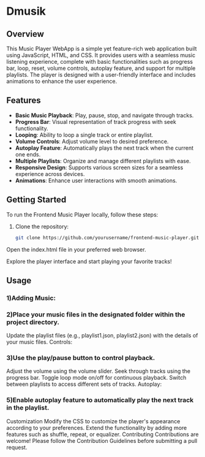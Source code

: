 # Dmusik

## Overview

This Music Player WebApp is a simple yet feature-rich web application built using JavaScript, HTML, and CSS. It provides users with a seamless music listening experience, complete with basic functionalities such as progress bar, loop, reset, volume controls, autoplay feature, and support for multiple playlists. The player is designed with a user-friendly interface and includes animations to enhance the user experience.

## Features

- **Basic Music Playback**: Play, pause, stop, and navigate through tracks.
- **Progress Bar**: Visual representation of track progress with seek functionality.
- **Looping**: Ability to loop a single track or entire playlist.
- **Volume Controls**: Adjust volume level to desired preference.
- **Autoplay Feature**: Automatically plays the next track when the current one ends.
- **Multiple Playlists**: Organize and manage different playlists with ease.
- **Responsive Design**: Supports various screen sizes for a seamless experience across devices.
- **Animations**: Enhance user interactions with smooth animations.

## Getting Started

To run the Frontend Music Player locally, follow these steps:

1. Clone the repository:

   ```bash
   git clone https://github.com/yourusername/frontend-music-player.git


 Open the index.html file in your preferred web browser.

Explore the player interface and start playing your favorite tracks!

## Usage
### 1)Adding Music:

### 2)Place your music files in the designated folder within the project directory.
Update the playlist files (e.g., playlist1.json, playlist2.json) with the details of your music files.
Controls:

### 3)Use the play/pause button to control playback.
Adjust the volume using the volume slider.
Seek through tracks using the progress bar.
Toggle loop mode on/off for continuous playback.
Switch between playlists to access different sets of tracks.
Autoplay:

### 5)Enable autoplay feature to automatically play the next track in the playlist.
Customization
Modify the CSS to customize the player's appearance according to your preferences.
Extend the functionality by adding more features such as shuffle, repeat, or equalizer.
Contributing
Contributions are welcome! Please follow the Contribution Guidelines before submitting a pull request.
